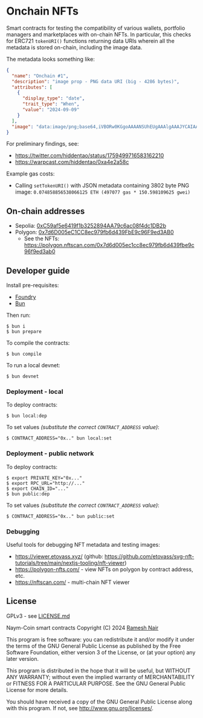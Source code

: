 # Onchain NFTs

Smart contracts for testing the compatibility of various wallets, portfolio managers and marketplaces with on-chain NFTs. In particular, this checks for ERC721 `tokenURI()` functions returning data URIs wherein all the metadata is stored on-chain, including the image data.

The metadata looks something like:

```json
{
  "name": "Onchain #1",
  "description": "image prop - PNG data URI (big - 4286 bytes)",
  "attributes": [
    {
      "display_type": "date",
      "trait_type": "When",
      "value": "2024-09-09"
    }
  ],
  "image": "data:image/png;base64,iVBORw0KGgoAAAANSUhEUgAAAlgAAAJYCAIAAAAxBA+LAAAK2UlEQVR4nOzXvasQ1B/H8d8VxeHX0D... (3802 bytes total)"
}
```

For preliminary findings, see:

* https://twitter.com/hiddentao/status/1759499716583162210
* https://warpcast.com/hiddentao/0xa4e2a58c

Example gas costs:

* Calling `setTokenURI()` with JSON metadata containing 3802 byte PNG image: `0.074858856538066125 ETH (497077 gas * 150.598109625 gwei)`

## On-chain addresses

* Sepolia: [0xC59af5e6419f1b3252894AA79c6ac08f4dc1DB2b](https://sepolia.etherscan.io/address/0xC59af5e6419f1b3252894AA79c6ac08f4dc1DB2b)
* Polygon: [0x7d6D005eC1CC8ec979fb6d439FbE9c96F9ed3AB0](https://polygonscan.com/address/0x7d6D005eC1CC8ec979fb6d439FbE9c96F9ed3AB0)
  * See the NFTs: https://polygon.nftscan.com/0x7d6d005ec1cc8ec979fb6d439fbe9c96f9ed3ab0

## Developer guide

Install pre-requisites:

* [Foundry](https://book.getfoundry.sh/)
* [Bun](https://bun.sh/)

Then run:

```shell
$ bun i
$ bun prepare
```

To compile the contracts:

```shell
$ bun compile
```

To run a local devnet:

```shell
$ bun devnet
```

### Deployment - local

To deploy contracts:

```shell
$ bun local:dep
```

To set values _(substitute the correct `CONTRACT_ADDRESS` value)_:

```shell
$ CONTRACT_ADDRESS="0x.." bun local:set
```

### Deployment - public network

To deploy contracts:

```shell
$ export PRIVATE_KEY="0x..."
$ export RPC_URL="http://..."
$ export CHAIN_ID="..."
$ bun public:dep
```

To set values _(substitute the correct `CONTRACT_ADDRESS` value)_:

```shell
$ CONTRACT_ADDRESS="0x.." bun public:set
```

### Debugging

Useful tools for debugging NFT metadata and testing images:

* https://viewer.etovass.xyz/ (github: https://github.com/etovass/svg-nft-tutorials/tree/main/nextjs-tooling/nft-viewer)
* https://polygon-nfts.com/ - view NFTs on polygon by contract address, etc.
* https://nftscan.com/ - multi-chain NFT viewer

## License

GPLv3 - see [LICENSE.md](LICENSE.md)

Naym-Coin smart contracts
Copyright (C) 2024  [Ramesh Nair](https://hiddentao.com)

This program is free software: you can redistribute it and/or modify
it under the terms of the GNU General Public License as published by
the Free Software Foundation, either version 3 of the License, or
(at your option) any later version.

This program is distributed in the hope that it will be useful,
but WITHOUT ANY WARRANTY; without even the implied warranty of
MERCHANTABILITY or FITNESS FOR A PARTICULAR PURPOSE.  See the
GNU General Public License for more details.

You should have received a copy of the GNU General Public License
along with this program.  If not, see <http://www.gnu.org/licenses/>.
